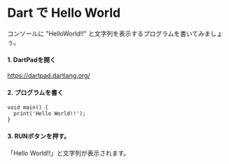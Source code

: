 # Dart で Hello World


コンソールに "HelloWorld!!" と文字列を表示するプログラムを書いてみましょぅ。



#### 1. DartPadを開く
 https://dartpad.dartlang.org/
 

#### 2. プログラムを書く

```
void main() {
  print('Hello World!!');
}
```

#### 3. RUNボタンを押す。

「Hello World!!」と文字列が表示されます。

